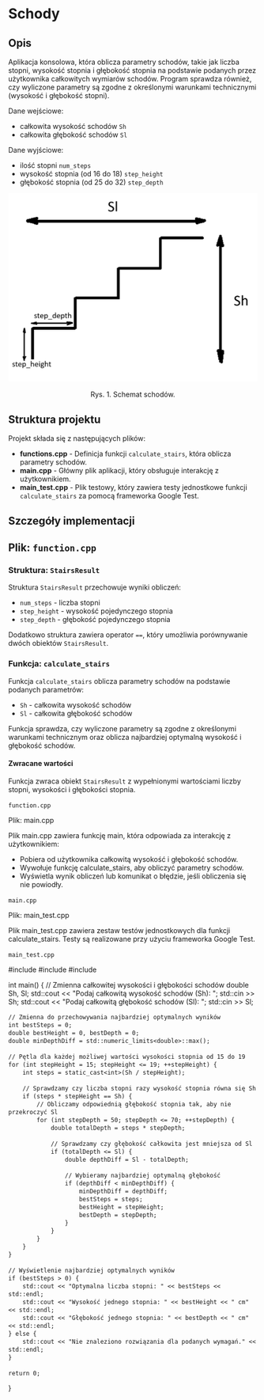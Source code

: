 # Schody

## Opis
Aplikacja konsolowa, która oblicza parametry schodów, takie jak liczba stopni, wysokość stopnia i głębokość stopnia na podstawie podanych przez użytkownika całkowitych wymiarów schodów. Program sprawdza również, czy wyliczone parametry są zgodne z określonymi warunkami technicznymi (wysokość i głębokość stopni).

Dane wejściowe:
- całkowita wysokość schodów `Sh`
- całkowita głębokość schodów `Sl`

Dane wyjściowe:
- ilość stopni `num_steps`
- wysokość stopnia (od 16 do 18) `step_height`
- głębokość stopnia (od 25 do 32) `step_depth`

<img src="schody.png">
<p style="text-align:center">Rys. 1. Schemat schodów.</p>

## Struktura projektu

Projekt składa się z następujących plików:
- **functions.cpp** - Definicja funkcji `calculate_stairs`, która oblicza parametry schodów.
- **main.cpp** - Główny plik aplikacji, który obsługuje interakcję z użytkownikiem.
- **main_test.cpp** - Plik testowy, który zawiera testy jednostkowe funkcji `calculate_stairs` za pomocą frameworka Google Test.

## Szczegóły implementacji

## Plik: `function.cpp`

### Struktura: `StairsResult`

Struktura `StairsResult` przechowuje wyniki obliczeń:
- `num_steps` - liczba stopni
- `step_height` - wysokość pojedynczego stopnia
- `step_depth` - głębokość pojedynczego stopnia

Dodatkowo struktura zawiera operator `==`, który umożliwia porównywanie dwóch obiektów `StairsResult`.

### Funkcja: `calculate_stairs`

Funkcja `calculate_stairs` oblicza parametry schodów na podstawie podanych parametrów:
- `Sh` - całkowita wysokość schodów
- `Sl` - całkowita głębokość schodów

Funkcja sprawdza, czy wyliczone parametry są zgodne z określonymi warunkami technicznym oraz oblicza najbardziej optymalną wysokość i głębokość schodów.

#### Zwracane wartości
Funkcja zwraca obiekt `StairsResult` z wypełnionymi wartościami liczby stopni, wysokości i głębokości stopnia.

`function.cpp`

Plik: main.cpp

Plik main.cpp zawiera funkcję main, która odpowiada za interakcję z użytkownikiem:

- Pobiera od użytkownika całkowitą wysokość i głębokość schodów.
- Wywołuje funkcję calculate_stairs, aby obliczyć parametry schodów.
- Wyświetla wynik obliczeń lub komunikat o błędzie, jeśli obliczenia się nie powiodły.

`main.cpp`

Plik: main_test.cpp

Plik main_test.cpp zawiera zestaw testów jednostkowych dla funkcji calculate_stairs. Testy są realizowane przy użyciu frameworka Google Test.

`main_test.cpp`

#include <iostream>
#include <cmath>
#include <limits>

int main() {
    // Zmienna całkowitej wysokości i głębokości schodów
    double Sh, Sl;
    std::cout << "Podaj całkowitą wysokość schodów (Sh): ";
    std::cin >> Sh;
    std::cout << "Podaj całkowitą głębokość schodów (Sl): ";
    std::cin >> Sl;

    // Zmienna do przechowywania najbardziej optymalnych wyników
    int bestSteps = 0;
    double bestHeight = 0, bestDepth = 0;
    double minDepthDiff = std::numeric_limits<double>::max();

    // Pętla dla każdej możliwej wartości wysokości stopnia od 15 do 19
    for (int stepHeight = 15; stepHeight <= 19; ++stepHeight) {
        int steps = static_cast<int>(Sh / stepHeight);

        // Sprawdzamy czy liczba stopni razy wysokość stopnia równa się Sh
        if (steps * stepHeight == Sh) {
            // Obliczamy odpowiednią głębokość stopnia tak, aby nie przekroczyć Sl
            for (int stepDepth = 50; stepDepth <= 70; ++stepDepth) {
                double totalDepth = steps * stepDepth;

                // Sprawdzamy czy głębokość całkowita jest mniejsza od Sl
                if (totalDepth <= Sl) {
                    double depthDiff = Sl - totalDepth;

                    // Wybieramy najbardziej optymalną głębokość
                    if (depthDiff < minDepthDiff) {
                        minDepthDiff = depthDiff;
                        bestSteps = steps;
                        bestHeight = stepHeight;
                        bestDepth = stepDepth;
                    }
                }
            }
        }
    }

    // Wyświetlenie najbardziej optymalnych wyników
    if (bestSteps > 0) {
        std::cout << "Optymalna liczba stopni: " << bestSteps << std::endl;
        std::cout << "Wysokość jednego stopnia: " << bestHeight << " cm" << std::endl;
        std::cout << "Głębokość jednego stopnia: " << bestDepth << " cm" << std::endl;
    } else {
        std::cout << "Nie znaleziono rozwiązania dla podanych wymagań." << std::endl;
    }

    return 0;
}


